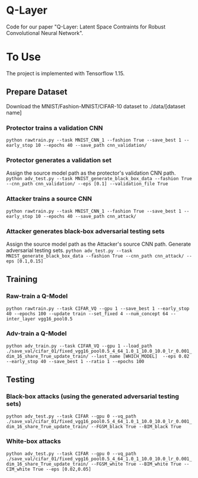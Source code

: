 # Q-Layer
Code for our paper "Q-Layer: Latent Space Contraints for Robust Convolutional Neural Network".

# To Use
The project is implemented with Tensorflow 1.15.
## Prepare Dataset
Download the MNIST/Fashion-MNIST/CIFAR-10 dataset to ./data/\[dataset name\]

### Protector trains a validation CNN
`python rawtrain.py --task MNIST_CNN_1 --fashion True --save_best 1 --early_stop 10 --epochs 40 --save_path cnn_validation/`

### Protector generates a validation set
Assign the source model path as the protector's validation CNN path. 
`python adv_test.py --task MNIST_generate_black_box_data --fashion True --cnn_path cnn_validation/ --eps [0.1] --validation_file True`

### Attacker trains a source CNN
`python rawtrain.py --task MNIST_CNN_1 --fashion True --save_best 1 --early_stop 10 --epochs 40 --save_path cnn_attack/`

### Attacker generates black-box adversarial testing sets
Assign the source model path as the Attacker's source CNN path. Generate adversarial testing sets.
`python adv_test.py --task MNIST_generate_black_box_data --fashion True --cnn_path cnn_attack/ --eps [0.1,0.15]`



## Training 
### Raw-train a Q-Model
`python rawtrain.py --task CIFAR_VQ --gpu 1 --save_best 1 --early_stop 40 --epochs 100 --update train --set_fixed 4 --num_concept 64 --inter_layer vgg16_pool0.5`

### Adv-train a Q-Model
`python adv_train.py --task CIFAR_VQ --gpu 1 --load_path ./save_val/cifar_01/fixed_vgg16_pool0.5_4_64_1.0_1_10.0_10.0_lr_0.001_dim_16_share_True_update_train/ --last_name [WHICH_MODEL]  --eps 0.02 --early_stop 40 --save_best 1 --ratio 1 --epochs 100`

## Testing
### Black-box attacks (using the generated adversarial testing sets)
`python adv_test.py --task CIFAR --gpu 0 --vq_path ./save_val/cifar_01/fixed_vgg16_pool0.5_4_64_1.0_1_10.0_10.0_lr_0.001_dim_16_share_True_update_train/ --FGSM_black True --BIM_black True`

### White-box attacks
`python adv_test.py --task CIFAR --gpu 0 --vq_path ./save_val/cifar_01/fixed_vgg16_pool0.5_4_64_1.0_1_10.0_10.0_lr_0.001_dim_16_share_True_update_train/ --FGSM_white True --BIM_white True --CIM_white True --eps [0.02,0.05]`


